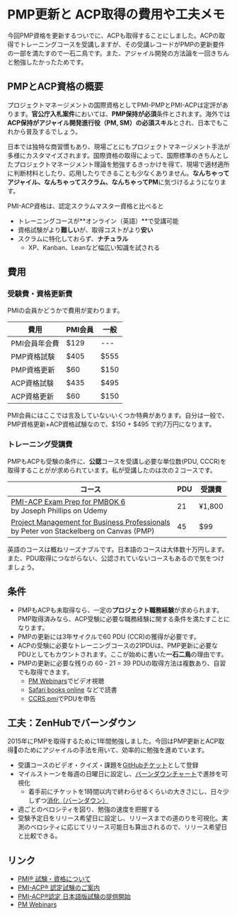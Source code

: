 # PMP更新と ACP取得の費用や工夫メモ

今回PMP資格を更新するついでに、ACPも取得することにしました。ACPの取得でトレーニングコースを受講しますが、その受講レコードがPMPの更新要件の一部を満たすので一石二鳥です。また、アジャイル開発の方法論を一回きちんと勉強したかったためです。

 ## PMPとACP資格の概要
プロジェクトマネージメントの国際資格としてPMI-PMPとPMI-ACPは定評があります。**官公庁入札案件**においては、**PMP保持が必須**条件とされます。海外では**ACP保持がアジャイル開発進行役（PM, SM）の必須スキル**とされ、日本でもこれから普及するでしょう。

日本では独特な商習慣もあり、現場ごとにもプロジェクトマネージメント手法が多様にカスタマイズされます。国際資格の取得によって、国際標準のきちんとしたプロジェクトマネージメント理論を勉強するきっかけを得て、現場で適材適所に判断材料としたり、応用したりできることも少なくありません。**なんちゃってアジャイル、なんちゃってスクラム、なんちゃってPM**に気づけるようになります。

PMI-ACP資格は、認定スクラムマスター資格と比べると

- トレーニングコースが**オンライン（英語）**で受講可能
- 資格試験がより**難しい**が、取得コストがより**安い**
- スクラムに特化しておらず、**ナチュラル**
    - XP、Kanban、Leanなど幅広い知識を試される

## 費用

### 受験費・資格更新費
PMIの会員かどうかで費用が変わります。

| 費用 | PMI会員 | 一般
|--|--|--
| PMI会員年会費 | $129 | ---
| PMP資格試験 | $405 | $555
| PMP資格更新 | $60 | $150
| ACP資格試験 | $435 | $495
| ACP資格更新 | $60 | $150

PMI会員にはここでは言及していないいくつか特典があります。自分は一般で、PMP資格更新+ACP資格試験なので、$150 + $495 で約7万円になります。

### トレーニング受講費

PMPもACPも受験の条件に、**公認**コースを受講し必要な単位数(PDU, CCCR)を取得することがが求められています。私が受講したのは次の２コースです。

|コース | PDU | 受講費
|--|--|--
| [PMI-ACP Exam Prep for PMBOK 6](https://www.udemy.com/pmiacp_21pdus/learn/v4/overview) <br> by Joseph Phillips on Udemy | 21 | ¥1,800
| [Project Management for Business Professionals](https://www.canvas.net/courses/project-management-for-business-professionals-4) <br>by Peter von Stackelberg on Canvas (PMP)| 45 | $99 

英語のコースは概ねリーズナブルです。日本語のコースは大体数十万円します。また、PDU取得につながらない、公認されていないコースもあるので気をつけましょう。

 ## 条件

- PMPもACPも未取得なら、一定の**プロジェクト職務経験**が求められます。PMP取得済みなら、ACP受験に必要な職務経験に関する条件を満たすことになります。
- PMPの更新には3年サイクルで60 PDU (CCR)の獲得が必要です。
- ACPの受験に必要なトレーニングコースの21PDUは、PMP更新に必要なPDUとしてもカウントされます。ここが始めに書いた**一石二鳥**の理由です。
- PMPの更新に必要な残りの 60 - 21 = 39 PDUの取得方法は複数あり、自習でも取得できます。
	- [PM Webinars](https://www.projectmanagement.com/Webinars/webinarMainOnDemand.cfm)でビデオ視聴
	- [Safari books online](https://www.safaribooksonline.com/topics/project-management?active=&expanded=&addl_expanded=&format=all&publishers=all&sort_order=added) などで読書
	- [CCRS.pmi](https://ccrs.pmi.org/)でPDUを申告
 
## 工夫：ZenHubでバーンダウン

2015年にPMPを取得するために1年間勉強しました。今回はPMP更新とACP取得のためにアジャイルの手法を用いて、効率的に勉強を進めています。

- 受講コースのビデオ・クイズ・課題を[GitHubチケット](https://github.com/vochicong/progress/issues)として登録
- マイルストーンを毎週の日曜日に設定し、[バーンダウンチャート](https://app.zenhub.com/workspace/o/vochicong/progress/reports?report=burndown&milestoneId=3257374)で進捗を可視化
	- 着手前にチケットを1時間以内で終わらせるくらいの大きさにし、日々少しずつ[消化（バーンダウン）](https://app.zenhub.com/workspace/o/vochicong/progress/reports?report=burndown&milestoneId=3257374)
- 週ごとのベロシティを図り、勉強の速度を把握する
- 受験予定日をリリース希望日に設定し、リリースまでの道のりを可視化。実測のベロシティに応じてリリース可能日も算出されるので、リリース希望日と比較できる。

 ## リンク

- [PMI® 試験・資格について](https://www.pmi-japan.org/pmp_license/)
- [PMI-ACP® 認定試験のご案内](https://www.pmi-japan.org/pmp_license/pmisupregsup/pmi-acp.php)
- [PMI-ACP®認定 日本語版試験の提供開始](https://www.pmi-japan.org/news/pm_license/2018_03_27_pmi-acp_delay.php)
- [PM Webinars](https://www.projectmanagement.com/Webinars/webinarMainOnDemand.cfm)
<!--stackedit_data:
eyJoaXN0b3J5IjpbNTc1NDAxOTIwLDIwNTMzMDk2NzYsOTA3Nz
k3MDU3LC0xMjQ2NTYzNzE4LDQ0Mjc3NzExMSwtNTQxODg5NjM4
LDYzNzk0ODYwMl19
-->